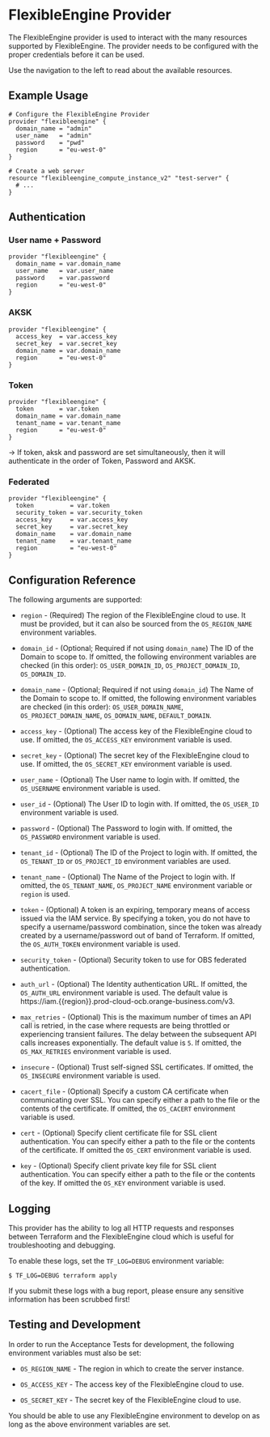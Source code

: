 # FlexibleEngine Provider

The FlexibleEngine provider is used to interact with the
many resources supported by FlexibleEngine. The provider needs to be configured
with the proper credentials before it can be used.

Use the navigation to the left to read about the available resources.

## Example Usage

```hcl
# Configure the FlexibleEngine Provider
provider "flexibleengine" {
  domain_name = "admin"
  user_name   = "admin"
  password    = "pwd"
  region      = "eu-west-0"
}

# Create a web server
resource "flexibleengine_compute_instance_v2" "test-server" {
  # ...
}
```

## Authentication

### User name + Password

```hcl
provider "flexibleengine" {
  domain_name = var.domain_name
  user_name   = var.user_name
  password    = var.password
  region      = "eu-west-0"
}
```

### AKSK

```hcl
provider "flexibleengine" {
  access_key  = var.access_key
  secret_key  = var.secret_key
  domain_name = var.domain_name
  region      = "eu-west-0"
}
```

### Token

```hcl
provider "flexibleengine" {
  token       = var.token
  domain_name = var.domain_name
  tenant_name = var.tenant_name
  region      = "eu-west-0"
}
```

-> If token, aksk and password are set simultaneously, then it will authenticate in the order of Token, Password and AKSK.

### Federated

```hcl
provider "flexibleengine" {
  token          = var.token
  security_token = var.security_token
  access_key     = var.access_key
  secret_key     = var.secret_key
  domain_name    = var.domain_name
  tenant_name    = var.tenant_name
  region         = "eu-west-0"
}
```

## Configuration Reference

The following arguments are supported:

* `region` - (Required) The region of the FlexibleEngine cloud to use. It must be provided,
  but it can also be sourced from the `OS_REGION_NAME` environment variables.

* `domain_id` - (Optional; Required if not using `domain_name`) The ID of the Domain to scope to.
  If omitted, the following environment variables are checked (in this order):
  `OS_USER_DOMAIN_ID`, `OS_PROJECT_DOMAIN_ID`, `OS_DOMAIN_ID`.

* `domain_name` - (Optional; Required if not using `domain_id`) The Name of the Domain to scope to.
  If omitted, the following environment variables are checked (in this order):
  `OS_USER_DOMAIN_NAME`, `OS_PROJECT_DOMAIN_NAME`, `OS_DOMAIN_NAME`,
  `DEFAULT_DOMAIN`.

* `access_key` - (Optional) The access key of the FlexibleEngine cloud to use.
  If omitted, the `OS_ACCESS_KEY` environment variable is used.

* `secret_key` - (Optional) The secret key of the FlexibleEngine cloud to use.
  If omitted, the `OS_SECRET_KEY` environment variable is used.

* `user_name` - (Optional) The User name to login with. If omitted, the
  `OS_USERNAME` environment variable is used.

* `user_id` - (Optional) The User ID to login with. If omitted, the
  `OS_USER_ID` environment variable is used.

* `password` - (Optional) The Password to login with. If omitted, the
  `OS_PASSWORD` environment variable is used.

* `tenant_id` - (Optional) The ID of the Project to login with.
  If omitted, the `OS_TENANT_ID` or `OS_PROJECT_ID` environment variables are used.

* `tenant_name` - (Optional) The Name of the Project to login with.
  If omitted, the `OS_TENANT_NAME`, `OS_PROJECT_NAME` environment variable or `region` is used.

* `token` - (Optional) A token is an expiring, temporary means of access issued via the
  IAM service. By specifying a token, you do not have to specify a username/password
  combination, since the token was already created by a username/password out of
  band of Terraform. If omitted, the `OS_AUTH_TOKEN` environment variable is used.

* `security_token` - (Optional) Security token to use for OBS federated authentication.

* `auth_url` - (Optional) The Identity authentication URL.
   If omitted, the `OS_AUTH_URL` environment variable is used.
   The default value is https://iam.{{region}}.prod-cloud-ocb.orange-business.com/v3.

* `max_retries` - (Optional) This is the maximum number of times an API
  call is retried, in the case where requests are being throttled or
  experiencing transient failures. The delay between the subsequent API
  calls increases exponentially. The default value is `5`.
  If omitted, the `OS_MAX_RETRIES` environment variable is used.

* `insecure` - (Optional) Trust self-signed SSL certificates. If omitted, the
  `OS_INSECURE` environment variable is used.

* `cacert_file` - (Optional) Specify a custom CA certificate when communicating
  over SSL. You can specify either a path to the file or the contents of the
  certificate. If omitted, the `OS_CACERT` environment variable is used.

* `cert` - (Optional) Specify client certificate file for SSL client
  authentication. You can specify either a path to the file or the contents of
  the certificate. If omitted the `OS_CERT` environment variable is used.

* `key` - (Optional) Specify client private key file for SSL client
  authentication. You can specify either a path to the file or the contents of
  the key. If omitted the `OS_KEY` environment variable is used.

## Logging

This provider has the ability to log all HTTP requests and responses between
Terraform and the FlexibleEngine cloud which is useful for troubleshooting and
debugging.

To enable these logs, set the `TF_LOG=DEBUG` environment variable:

```shell
$ TF_LOG=DEBUG terraform apply
```

If you submit these logs with a bug report, please ensure any sensitive
information has been scrubbed first!

## Testing and Development

In order to run the Acceptance Tests for development, the following environment
variables must also be set:

* `OS_REGION_NAME` - The region in which to create the server instance.

* `OS_ACCESS_KEY` - The access key of the FlexibleEngine cloud to use.

* `OS_SECRET_KEY` - The secret key of the FlexibleEngine cloud to use.

You should be able to use any FlexibleEngine environment to develop on as long as the
above environment variables are set.
